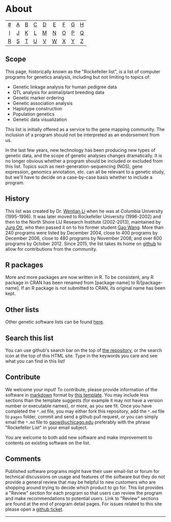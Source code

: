 # About
|     |     |     |     |     |     |     |     |     |
|:-:  |:-:  |:-:  |:-:  |:-:  |:-:  |:-:  |:-:  |:-:  |
| [#](alphabetic-list.html#0) 	| [A](alphabetic-list.html#a) 	| [B](alphabetic-list.html#b) 	| [C](alphabetic-list.html#c) 	| [D](alphabetic-list.html#d) 	| [E](alphabetic-list.html#e) 	| [F](alphabetic-list.html#f) 	| [G](alphabetic-list.html#g) 	| [H](alphabetic-list.html#h) 	|
| [I](alphabetic-list.html#i) 	| [J](alphabetic-list.html#j) 	| [K](alphabetic-list.html#k) 	| [L](alphabetic-list.html#l) 	| [M](alphabetic-list.html#m) 	| [N](alphabetic-list.html#n) 	| [O](alphabetic-list.html#o) 	| [P](alphabetic-list.html#p) 	| [Q](alphabetic-list.html#q) 	|
| [R](alphabetic-list.html#r) 	| [S](alphabetic-list.html#s) 	| [T](alphabetic-list.html#t) 	| [U](alphabetic-list.html#u) 	| [V](alphabetic-list.html#v) 	| [W](alphabetic-list.html#w) 	| [X](alphabetic-list.html#x) 	| [Y](alphabetic-list.html#y) 	| [Z](alphabetic-list.html#z)  	|

## Scope
This page, historically known as the "Rockefeller list", is a list of computer programs for genetics analysis, including but not limiting to topics of:

* Genetic linkage analysis for human pedigree data
* QTL analysis for animal/plant breeding data
* Genetic marker ordering
* Genetic association analysis
* Haplotype construction
* Population genetics
* Genetic data visualization

This list is initially offered as a service to the gene mapping community. The inclusion of a program should not be interpreted as an endorsement from us.

In the last few years, new technology has been producing new types of genetic data, and the scope of genetic analyses changes dramatically. It is no longer obvious whether a program should be included or excluded from this list. Topics such as next-generation-sequencing (NGS), gene expression, genomics annotation, etc. can all be relevant to a genetic study, but we'll have to decide on a case-by-case basis whether to include a program.

## History
This list was created by Dr. [Wentian Li](https://scholar.google.com/citations?user=XsMM0oQAAAAJ&hl=en) when he was at Columbia University (1995-1996). It was later moved to Rockefeller University (1996-2002) and then to the North Shore LIJ Research Institute (2002-2013), maintained by [Jurg Ott](http://www.jurgott.org/), who then passed it on to his former student [Gao Wang](http://tigerwang.org/profile). More than 240 programs were listed by December 2004, close to 400 programs by December 2006, close to 480 programs by November 2008, and over 600 programs by October 2012. Since 2015, the list takes its home on [github](https://github.com/gaow/genetic-analysis-software) to allow for contributions from the community.

## R packages
More and more packages are now written in R. To be consistent, any R package in CRAN has been renamed from [package-name] to R/[package-name]. If an R package is not submitted to CRAN, its original name has been kept.

## Other lists
Other genetic software lists can be found [here](other-genetic-analysis-software-lists.html).

## Search this list
You can use github's search bar on the top of [the repository](https://github.com/gaow/genetic-analysis-software), or the search icon at the top of this HTML site. Type in the keywords you care and see what you can find in this list!

## Contribute
We welcome your input! To contribute, please provide information of the software in [markdown](https://guides.github.com/features/mastering-markdown) format by [this template](https://raw.githubusercontent.com/gaow/genetic-analysis-software/master/Template.md). You may include less sections than the template suggests (for example it may not have a version number or executable names), or more, as you see fit. Once you have completed the `*.md` file, you may either fork this repository, add the `*.md` file to `pages` folder, commit and send a github pull request, or you can simply email the `*.md` file to <gaow@uchicago.edu> preferably with the phrase "Rockefeller List" in your email subject.

You are welcome to both add new software and make improvement to contents on existing software on the list.

## Comments
Published software programs might have their user email-list or forum for technical discussions on usage and features of the software but they do not provide a general review that may be helpful to new customers who are shopping around trying to decide which product to go for. This list provides a "Review" section for each program so that users can review the program and make recommendations to potential users. Link to "Review" sections are found at the end of program detail pages. For issues related to this site please open a [github ticket](https://github.com/gaow/genetic-analysis-software/issues).

---
